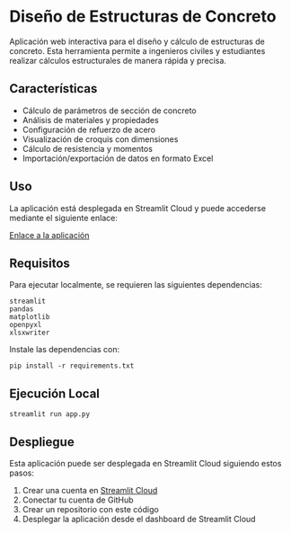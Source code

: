 # Diseño de Estructuras de Concreto

Aplicación web interactiva para el diseño y cálculo de estructuras de concreto. Esta herramienta permite a ingenieros civiles y estudiantes realizar cálculos estructurales de manera rápida y precisa.

## Características

- Cálculo de parámetros de sección de concreto
- Análisis de materiales y propiedades
- Configuración de refuerzo de acero
- Visualización de croquis con dimensiones
- Cálculo de resistencia y momentos
- Importación/exportación de datos en formato Excel

## Uso

La aplicación está desplegada en Streamlit Cloud y puede accederse mediante el siguiente enlace:

[Enlace a la aplicación](https://parcialcivil.streamlit.app/)

## Requisitos

Para ejecutar localmente, se requieren las siguientes dependencias:

```
streamlit
pandas
matplotlib
openpyxl
xlsxwriter
```

Instale las dependencias con:

```
pip install -r requirements.txt
```

## Ejecución Local

```
streamlit run app.py
```

## Despliegue

Esta aplicación puede ser desplegada en Streamlit Cloud siguiendo estos pasos:

1. Crear una cuenta en [Streamlit Cloud](https://streamlit.io/cloud)
2. Conectar tu cuenta de GitHub
3. Crear un repositorio con este código
4. Desplegar la aplicación desde el dashboard de Streamlit Cloud
